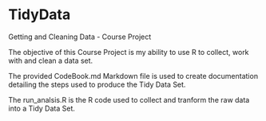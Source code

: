 TidyData
========

Getting and Cleaning Data - Course Project

The objective of this Course Project is my ability to use R to collect, work with and clean a data set.

The provided CodeBook.md Markdown file is used to create documentation detailing the steps used to produce the Tidy Data Set.

The run_analsis.R is the R code used to collect and tranform the raw data into a Tidy Data Set.